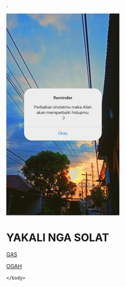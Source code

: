 .


<!DOCTYPE html>
<html>
    <head>
        <title>yakali nga GAS</title>
    </head>
    <body>
        <img src="rimender.png" width="300">
        <h1>YAKALI NGA SOLAT </h1>
        <p><a href="finish.html">GAS</a></p> <P><a href="reminder1.html">OGAH</a></P>

    </body>
</html> 
